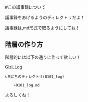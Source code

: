 #この議事録について

議事録をあげるようのディレクトリだよ！

議事録は,md形式で取るようにしてね！

## 階層の作り方

階層的には以下の通りに作って欲しい！


Gizi_Log

	∟日にちのディレクトリ(0101_log)

		∟0101_log.md

よろしくね！
